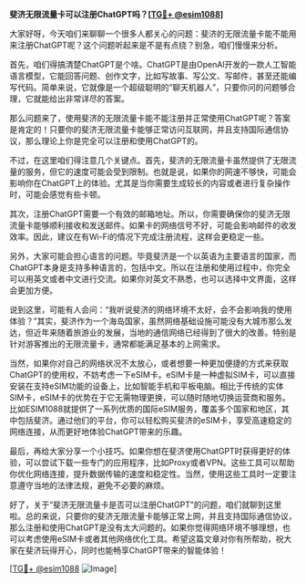 **斐济无限流量卡可以注册ChatGPT吗？[[TG💪+ @esim1088](https://t.me/s/esim1088)]**

大家好呀，今天咱们来聊聊一个很多人都关心的问题：斐济的无限流量卡能不能用来注册ChatGPT呢？这个问题听起来是不是有点绕？别急，咱们慢慢来分析。

首先，咱们得搞清楚ChatGPT是个啥。ChatGPT是由OpenAI开发的一款人工智能语言模型，它能回答问题、创作文字，比如写故事、写公文、写邮件，甚至还能编写代码。简单来说，它就像是一个超级聪明的“聊天机器人”，只要你问的问题够合理，它就能给出非常详尽的答案。

那么问题来了，使用斐济的无限流量卡能不能注册并正常使用ChatGPT呢？答案是肯定的！只要你的斐济无限流量卡能够正常访问互联网，并且支持国际通信协议，那么理论上你是完全可以注册和使用ChatGPT的。

不过，在这里咱们得注意几个关键点。首先，斐济的无限流量卡虽然提供了无限流量的服务，但它的速度可能会受到限制。也就是说，如果你的网速不够快，可能会影响你在ChatGPT上的体验。尤其是当你需要生成较长的内容或者进行复杂操作时，可能会感觉有些卡顿。

其次，注册ChatGPT需要一个有效的邮箱地址。所以，你需要确保你的斐济无限流量卡能够顺利接收和发送邮件。如果卡的网络信号不好，可能会影响邮件的收发效率。因此，建议在有Wi-Fi的情况下完成注册流程，这样会更稳定一些。

另外，大家可能会担心语言的问题。毕竟斐济是一个以英语为主要语言的国家，而ChatGPT本身是支持多种语言的，包括中文。所以在注册和使用过程中，你完全可以用英文或者中文进行交流。如果你对英文不熟悉，也可以选择中文界面，这样会更加方便。

说到这里，可能有人会问：“我听说斐济的网络环境不太好，会不会影响我的使用体验？”其实，斐济作为一个海岛国家，虽然网络基础设施可能没有大城市那么发达，但近年来随着旅游业的发展，当地的通信网络已经得到了很大的改善。特别是针对游客推出的无限流量卡，通常都能满足基本的上网需求。

当然，如果你对自己的网络状况不太放心，或者想要一种更加便捷的方式来获取ChatGPT的使用权，不妨考虑一下eSIM卡。eSIM卡是一种虚拟SIM卡，可以直接安装在支持eSIM功能的设备上，比如智能手机和平板电脑。相比于传统的实体SIM卡，eSIM卡的优势在于它无需物理更换，可以随时随地切换运营商和服务。比如ESIM1088就提供了一系列优质的国际eSIM服务，覆盖多个国家和地区，其中包括斐济。通过他们的平台，你可以轻松购买斐济的eSIM卡，享受高速稳定的网络连接，从而更好地体验ChatGPT带来的乐趣。

最后，再给大家分享一个小技巧。如果你想在斐济使用ChatGPT时获得更好的体验，可以尝试下载一些专门的应用程序，比如Proxy或者VPN。这些工具可以帮助你优化网络连接，提升数据传输的速度和稳定性。当然，使用这些工具时一定要注意遵守当地的法律法规，避免不必要的麻烦。

好了，关于“斐济无限流量卡是否可以注册ChatGPT”的问题，咱们就聊到这里啦。总的来说，只要你的斐济无限流量卡能够正常上网，并且支持国际通信协议，那么注册和使用ChatGPT是没有太大问题的。如果你觉得网络环境不够理想，也可以考虑使用eSIM卡或者其他网络优化工具。希望这篇文章对你有所帮助，祝大家在斐济玩得开心，同时也能畅享ChatGPT带来的智能体验！

[[TG💪+ @esim1088](https://t.me/s/esim1088) ![Image](https://i.postimg.cc/4NQfJmqS/Snipaste-2025-05-13-00-14-12.png)]